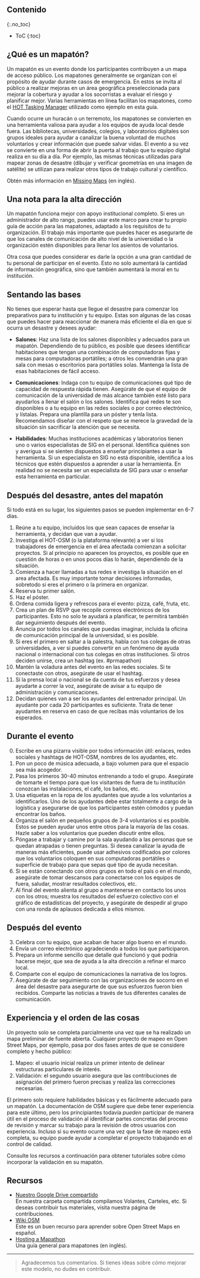## Contenido
{:.no_toc}

* ToC
{:toc}


## ¿Qué es un mapatón?

Un mapatón es un evento donde los participantes contribuyen a un mapa de acceso público. Los mapatones generalmente se organizan con el propósito de ayudar durante casos de emergencia. En estos se invita al público a realizar mejoras en un área geográfica preseleccionada para mejorar la cobertura y ayudar a los socorristas a evaluar el riesgo y planificar mejor. Varias herramientas en línea facilitan los mapatones, como el [HOT Tasking Manager](http://tasks.hotosm.org/) utilizado como ejemplo en esta guía.

Cuando ocurre un huracán o un terremoto, los mapatones se convierten en una herramienta valiosa para ayudar a los equipos de ayuda local desde fuera. Las bibliotecas, universidades, colegios, y laboratorios digitales son grupos ideales para ayudar a canalizar la buena voluntad de muchos voluntarios y crear información que puede salvar vidas. El evento a su vez se convierte en una forma de abrir la puerta al trabajo que tu equipo digital realiza en su día a día. Por ejemplo, las mismas técnicas utilizadas para mapear zonas de desastre (dibujar y verificar geometrías en una imagen de satélite) se utilizan para realizar otros tipos de trabajo cultural y científico.

Obtén más información en [Missing Maps](http://www.missingmaps.org/host/) (en inglés).

## Una nota para la alta dirección

Un mapatón funciona mejor con apoyo institucional completo. Si eres un administrador de alto rango, puedes usar este marco para crear tu propio guía de acción para las mapatones, adaptado a los requisitos de tu organización. El trabajo más importante que puedes hacer es asegurarte de que los canales de comunicación de alto nivel de la universidad o la organización estén disponibles para llenar los asientos de voluntarios.

Otra cosa que puedes considerar es darle la opción a una gran cantidad de tu personal de participar en el evento. Esto no solo aumentará la cantidad de información geográfica, sino que también aumentará la moral en tu institución.

## Sentando las bases

No tienes que esperar hasta que llegue el desastre para comenzar los preparativos para tu institución y tu equipo. Estas son algunas de las cosas que puedes hacer para reaccionar de manera más eficiente el día en que si ocurra un desastre y desees ayudar:

- **Salones**: Haz una lista de los salones disponibles y adecuados para un mapatón. Dependiendo de tu público, es posible que desees identificar habitaciones que tengan una combinación de computadoras fijas y mesas para computadoras portátiles; a otros les convendrán una gran sala con mesas o escritorios para portátiles solas. Mantenga la lista de esas habitaciones de fácil acceso.

- **Comunicaciones**: Indaga con tu equipo de comunicaciones qué tipo de capacidad de respuesta rápida tienen. Asegúrate de que el equipo de comunicación de la universidad de más alcance también esté listo para ayudarlos a llenar el salón o los salones. Identifica qué redes te son disponibles o a tu equipo en las redes sociales o por correo electrónico, y lístalas. Prepara una plantilla para un póster y tenla lista. Recomendamos diseñar con el respeto que se merece la gravedad de la situación sin sacrificar la atención que se necesita.

- **Habilidades**: Muchas instituciones académicas y laboratorios tienen uno o varios especialistas de SIG en el personal. Identifica quiénes son y averigua si se sienten dispuestos a enseñar principiantes a usar la herramienta. Si un especialista en SIG no está disponible, identifica a los técnicos que estén dispuestos a aprender a usar la herramienta. En realidad no se necesita ser un especialista de SIG para usar o enseñar esta herramienta en particular.

## Después del desastre, antes del mapatón

Si todo está en su lugar, los siguientes pasos se pueden implementar en 6-7 días.

1. Reúne a tu equipo, incluidos los que sean capaces de enseñar la herramienta, y decidan que van a ayudar.
2. Investiga el HOT-OSM (o la plataforma relevante) a ver si los trabajadores de emergencia en el área afectada comienzan a solicitar proyectos. Si al principio no aparecen los proyectos, es posible que en cuestión de horas o en unos pocos días lo harán, dependiendo de la situación.
3. Comienza a hacer llamadas a tus redes e investiga la situación en el area afectada. Es muy importante tomar decisiones informadas, sobretodo si eres el primero o la primera en organizar.
4. Reserva tu primer salón.
5. Haz el póster.
10. Ordena comida ligera y refrescos para el evento: pizza, café, fruta, etc.
11. Crea un plan de RSVP que recopile correos electrónicos de los participantes. Esto no solo te ayudará a planificar, te permitirá también dar seguimiento después del evento.
6. Anuncia por todos los canales que puedas imaginar, incluida la oficina de comunicación principal de la universidad, si es posible.
7. Si eres el primero en saltar a la palestra, habla con tus colegas de otras universidades, a ver si puedes  convertir en un fenómeno de ayuda nacional o internacional con tus colegas en otras instituciones. Si otros deciden unirse, crea un hashtag (ex. #prmapathon)
8. Mantén la voladura antes del evento en las redes sociales. Si te conectaste con otros, asegúrate de usar el hashtag.
9. Si la prensa local o nacional se da cuenta de tus esfuerzos y desea ayudarte a correr la voz, asegúrate de avisar a tu equipo de administración y comunicaciones.
10. Decidan quienes van a ser los ayudantes del entrenador principal. Un ayudante por cada 20 participantes es suficiente. Trata de tener ayudantes en reserva en caso de que recibas más voluntarios de los esperados.

## Durante el evento


0. Escribe en una pizarra visible por todos información útil: enlaces, redes sociales y hashtags de HOT-OSM, nombres de los ayudantes, etc.
1. Pon un poco de música adecuada, a bajo volumen para que el espacio sea más acogedor.
2. Pasa los primeros 30-40 minutos entrenando a todo el grupo. Asegúrate de tomarte el tiempo para que los visitantes de fuera de tu institución conozcan las instalaciones, el café, los baños, etc.
3. Usa etiquetas en la ropa de los ayudantes que ayude a los voluntarios a identificarlos. Uno de los ayudantes debe estar totalmente a cargo de la logística y asegurarse de que los participantes estén cómodos y puedan encontrar los baños.
4. Organiza el salón en pequeños grupos de 3-4 voluntarios si es posible. Estos se pueden ayudar unos entre otros para la mayoría de las cosas. Hazle saber a los voluntarios que pueden discutir entre ellos.
5. Póngase a trabajar y camine por la sala ayudando a las personas que se quedan atrapadas o tienen preguntas. Si desea canalizar la ayuda de maneras más eficientes, puede usar adhesivos codificados por colores que los voluntarios coloquen en sus computadoras portátiles o superficie de trabajo para que sepas qué tipo de ayuda necesitan.
6. Si se están conectando con otros grupos en todo el país o en el mundo, asegúrate de tomar descansos para conectarse con los equipos de fuera, saludar, mostrar resultados colectivos, etc.
7. Al final del evento alienta al grupo a mantenerse en contacto los unos con los otros; muestra los resultados del esfuerzo colectivo con el gráfico de estadísticas del proyecto, y asegúrate de despedir al grupo con una ronda de aplausos dedicada a ellos mismos.

## Después del evento

3. Celebra con tu equipo, que acaban de hacer algo bueno en el mundo.
1. Envía un correo electrónico agradeciendo a todos los que participaron.
2. Prepara un informe sencillo que detalle qué funcionó y qué podría hacerse mejor, que sea de ayuda a la alta dirección a refinar el marco local.
4. Comparte con el equipo de comunicaciones la narrativa de los logros.
5. Asegúrate de dar seguimiento con las organizaciones de socorro en el área del desastre para asegurarte de que sus esfuerzos fueron bien recibidos. Comparte las noticias a través de tus diferentes canales de comunicación.

## Experiencia y el orden de las cosas 

Un proyecto solo se completa parcialmente una vez que se ha realizado un mapa preliminar de fuente abierta. Cualquier proyecto de mapeo en Open Street Maps, por ejemplo, pasa por dos fases antes de que se considere completo y hecho público:

1. Mapeo: el usuario inicial realiza un primer intento de delinear estructuras particulares de interés.
2. Validación: el segundo usuario asegura que las contribuciones de asignación del primero fueron precisas y realiza las correcciones necesarias.

El primero solo requiere habilidades básicas y es fácilmente adecuado para un mapatón. La documentación de OSM sugiere que debe tener experiencia para este último, pero los principiantes todavía *pueden* participar de manera útil en el proceso de validación al identificar partes concretas del proceso de revisión y marcar su trabajo para la revisión de otros usuarios con experiencia. Incluso si su evento ocurre una vez que la fase de mapeo está completa, su equipo puede ayudar a completar el proyecto trabajando en el control de calidad.

Consulte los recursos a continuación para obtener tutoriales sobre cómo incorporar la validación en su mapatón.

## Recursos

- [Nuestro Google Drive compartido](https://drive.google.com/drive/folders/0B2gLcm5jfVhSZWlpV0JBTVRUdUE?usp=sharing)    
En nuestra carpeta compartida compilamos Volantes, Carteles, etc. Si deseas contribuir tus materiales, visita nuestra página de contribuciones.
- [Wiki OSM](http://wiki.openstreetmap.org/wiki/ES:P%C3%A1gina_principal)   
Este es un buen recurso para aprender sobre Open Street Maps en español.
- [Hosting a Mapathon](http://www.missingmaps.org/host/)   
Una guía general para mapatones (en inglés).

---

> Agradecemos tus comentarios. Si tienes ideas sobre cómo mejorar este modelo, no dudes en contribuir.

